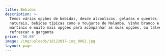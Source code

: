 ```yaml
---
title: Bebidas
description: >-
  Temos várias opções de bebidas, desde alcoolicas, geladas e quentes. Sumos
  naturais, bebidas tipicas como o Yougurte de Malambe, Vinho branco e tinto,
  martinis e muito mais opções para acompanhar as suas opções, ou talvez apenas
  refrescar a garganta
price: '50.00'
image: /img/uploads/18122017-img_9062.jpg
layout: page
---
```



